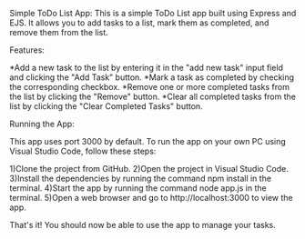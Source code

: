 
Simple ToDo List App:
This is a simple ToDo List app built using Express and EJS. It allows you to add tasks to a list, mark them as completed, and remove them from the list.

Features:

*Add a new task to the list by entering it in the "add new task" input field and clicking the "Add Task" button.
*Mark a task as completed by checking the corresponding checkbox.
*Remove one or more completed tasks from the list by clicking the "Remove" button.
*Clear all completed tasks from the list by clicking the "Clear Completed Tasks" button.



Running the App:

This app uses port 3000 by default. To run the app on your own PC using Visual Studio Code, follow these steps:

1)Clone the project from GitHub.
2)Open the project in Visual Studio Code.
3)Install the dependencies by running the command npm install in the terminal.
4)Start the app by running the command node app.js in the terminal.
5)Open a web browser and go to http://localhost:3000 to view the app.

That's it! You should now be able to use the app to manage your tasks.